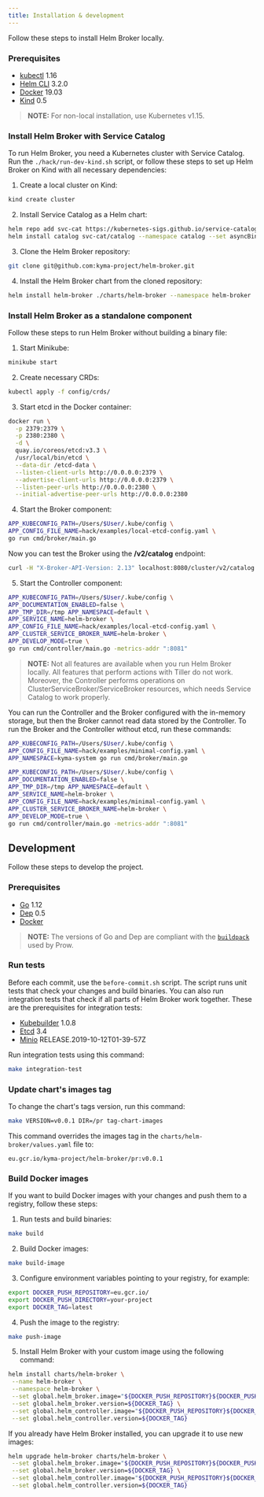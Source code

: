 ```yaml
---
title: Installation & development
---
```


Follow these steps to install Helm Broker locally.

### Prerequisites

* [kubectl](https://kubernetes.io/docs/tasks/tools/install-kubectl/) 1.16
* [Helm CLI](https://github.com/kubernetes/helm#install) 3.2.0
* [Docker](https://docs.docker.com/install/) 19.03
* [Kind](https://github.com/kubernetes-sigs/kind#installation-and-usage) 0.5

>**NOTE:** For non-local installation, use Kubernetes v1.15.

### Install Helm Broker with Service Catalog

To run Helm Broker, you need a Kubernetes cluster with Service Catalog. Run the `./hack/run-dev-kind.sh` script, or follow these steps to set up Helm Broker on Kind with all necessary dependencies:

1. Create a local cluster on Kind:
```bash
kind create cluster
```

2. Install Service Catalog as a Helm chart:
```bash
helm repo add svc-cat https://kubernetes-sigs.github.io/service-catalog
helm install catalog svc-cat/catalog --namespace catalog --set asyncBindingOperationsEnabled=true
```

3. Clone the Helm Broker repository:
```bash
git clone git@github.com:kyma-project/helm-broker.git
```

4. Install the Helm Broker chart from the cloned repository:
```bash
helm install helm-broker ./charts/helm-broker --namespace helm-broker
```

### Install Helm Broker as a standalone component

Follow these steps to run Helm Broker without building a binary file:

1. Start Minikube:
```bash
minikube start
```

2. Create necessary CRDs:
```bash
kubectl apply -f config/crds/
```

3. Start etcd in the Docker container:
```bash
docker run \
  -p 2379:2379 \
  -p 2380:2380 \
  -d \
  quay.io/coreos/etcd:v3.3 \
  /usr/local/bin/etcd \
  --data-dir /etcd-data \
  --listen-client-urls http://0.0.0.0:2379 \
  --advertise-client-urls http://0.0.0.0:2379 \
  --listen-peer-urls http://0.0.0.0:2380 \
  --initial-advertise-peer-urls http://0.0.0.0:2380
```

4. Start the Broker component:
```bash
APP_KUBECONFIG_PATH=/Users/$User/.kube/config \
APP_CONFIG_FILE_NAME=hack/examples/local-etcd-config.yaml \
go run cmd/broker/main.go
```

Now you can test the Broker using the **/v2/catalog** endpoint:
```bash
curl -H "X-Broker-API-Version: 2.13" localhost:8080/cluster/v2/catalog
```

5. Start the Controller component:
```bash
APP_KUBECONFIG_PATH=/Users/$User/.kube/config \
APP_DOCUMENTATION_ENABLED=false \
APP_TMP_DIR=/tmp APP_NAMESPACE=default \
APP_SERVICE_NAME=helm-broker \
APP_CONFIG_FILE_NAME=hack/examples/local-etcd-config.yaml \
APP_CLUSTER_SERVICE_BROKER_NAME=helm-broker \
APP_DEVELOP_MODE=true \
go run cmd/controller/main.go -metrics-addr ":8081"
```

>**NOTE:** Not all features are available when you run Helm Broker locally. All features that perform actions with Tiller do not work. Moreover, the Controller performs operations on ClusterServiceBroker/ServiceBroker resources, which needs Service Catalog to work properly.

You can run the Controller and the Broker configured with the in-memory storage, but then the Broker cannot read data stored by the Controller. To run the Broker and the Controller without etcd, run these commands:

```bash
APP_KUBECONFIG_PATH=/Users/$User/.kube/config \
APP_CONFIG_FILE_NAME=hack/examples/minimal-config.yaml \
APP_NAMESPACE=kyma-system go run cmd/broker/main.go
```

```bash
APP_KUBECONFIG_PATH=/Users/$User/.kube/config \
APP_DOCUMENTATION_ENABLED=false \
APP_TMP_DIR=/tmp APP_NAMESPACE=default \
APP_SERVICE_NAME=helm-broker \
APP_CONFIG_FILE_NAME=hack/examples/minimal-config.yaml \
APP_CLUSTER_SERVICE_BROKER_NAME=helm-broker \
APP_DEVELOP_MODE=true \
go run cmd/controller/main.go -metrics-addr ":8081"
```

## Development

Follow these steps to develop the project.

### Prerequisites

* [Go](https://golang.org/dl/) 1.12
* [Dep](https://github.com/golang/dep) 0.5
* [Docker](https://www.docker.com/)

>**NOTE:** The versions of Go and Dep are compliant with the [`buildpack`](https://github.com/kyma-project/test-infra/blob/main/prow/images/buildpack-golang/README.md) used by Prow.

### Run tests

Before each commit, use the `before-commit.sh` script. The script runs unit tests that check your changes and build binaries.
You can also run integration tests that check if all parts of Helm Broker work together.
These are the prerequisites for integration tests:

- [Kubebuilder](https://github.com/kubernetes-sigs/kubebuilder) 1.0.8
- [Etcd](https://github.com/etcd-io/etcd#etcd) 3.4
- [Minio](https://min.io/download) RELEASE.2019-10-12T01-39-57Z

Run integration tests using this command:
```bash
make integration-test
```

### Update chart's images tag

To change the chart's tags version, run this command:
```bash
make VERSION=v0.0.1 DIR=/pr tag-chart-images
```

This command overrides the images tag in the `charts/helm-broker/values.yaml` file to:
```
eu.gcr.io/kyma-project/helm-broker/pr:v0.0.1
```

### Build Docker images

If you want to build Docker images with your changes and push them to a registry, follow these steps:

1. Run tests and build binaries:
```bash
make build
```

2. Build Docker images:
```bash
make build-image
```

3. Configure environment variables pointing to your registry, for example:
```bash
export DOCKER_PUSH_REPOSITORY=eu.gcr.io/
export DOCKER_PUSH_DIRECTORY=your-project
export DOCKER_TAG=latest
```

4. Push the image to the registry:
```bash
make push-image
```

5. Install Helm Broker with your custom image using the following command:
```bash
helm install charts/helm-broker \
 --name helm-broker \
 --namespace helm-broker \
 --set global.helm_broker.image="${DOCKER_PUSH_REPOSITORY}${DOCKER_PUSH_DIRECTORY}/helm-broker" \
 --set global.helm_broker.version=${DOCKER_TAG} \
 --set global.helm_controller.image="${DOCKER_PUSH_REPOSITORY}${DOCKER_PUSH_DIRECTORY}/helm-controller" \
 --set global.helm_controller.version=${DOCKER_TAG}
```

If you already have Helm Broker installed, you can upgrade it to use new images:
```bash
helm upgrade helm-broker charts/helm-broker \
 --set global.helm_broker.image="${DOCKER_PUSH_REPOSITORY}${DOCKER_PUSH_DIRECTORY}/helm-broker" \
 --set global.helm_broker.version=${DOCKER_TAG} \
 --set global.helm_controller.image="${DOCKER_PUSH_REPOSITORY}${DOCKER_PUSH_DIRECTORY}/helm-controller" \
 --set global.helm_controller.version=${DOCKER_TAG}
```

